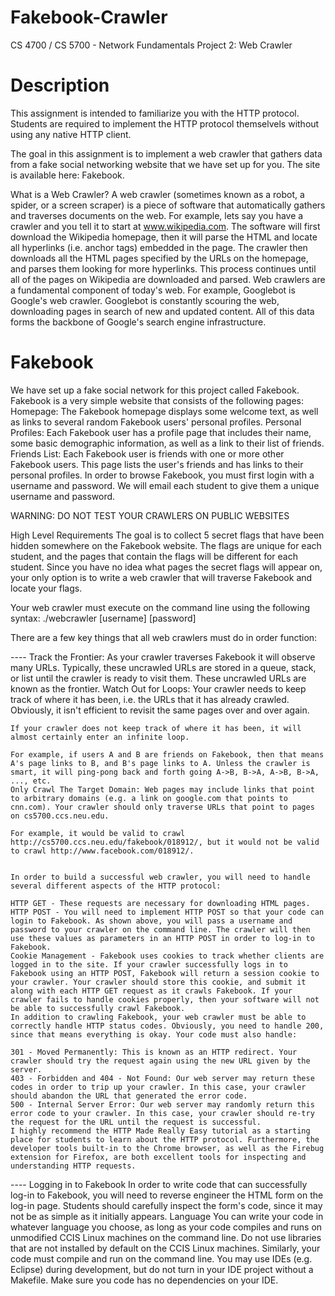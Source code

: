 Fakebook-Crawler
================

CS 4700 / CS 5700 - Network Fundamentals
Project 2: Web Crawler

Description
================================================================================
This assignment is intended to familiarize you with the HTTP protocol. Students are required to implement the HTTP protocol themselvels without using any native HTTP client.

The goal in this assignment is to implement a web crawler that gathers data from a fake social networking website that we have set up for you. 
The site is available here: Fakebook.

What is a Web Crawler?
A web crawler (sometimes known as a robot, a spider, or a screen scraper) is a piece of software that automatically gathers and traverses documents on the web. For example, lets say you have a crawler and you tell it to start at www.wikipedia.com. The software will first download the Wikipedia homepage, then it will parse the HTML and locate all hyperlinks (i.e. anchor tags) embedded in the page. The crawler then downloads all the HTML pages specified by the URLs on the homepage, and parses them looking for more hyperlinks. This process continues until all of the pages on Wikipedia are downloaded and parsed.
Web crawlers are a fundamental component of today's web. For example, Googlebot is Google's web crawler. Googlebot is constantly scouring the web, downloading pages in search of new and updated content. All of this data forms the backbone of Google's search engine infrastructure.

Fakebook
================================================================================
We have set up a fake social network for this project called Fakebook. Fakebook is a very simple website that consists of the following pages:
Homepage: The Fakebook homepage displays some welcome text, as well as links to several random Fakebook users' personal profiles.
Personal Profiles: Each Fakebook user has a profile page that includes their name, some basic demographic information, as well as a link to their list of friends.
Friends List: Each Fakebook user is friends with one or more other Fakebook users. This page lists the user's friends and has links to their personal profiles.
In order to browse Fakebook, you must first login with a username and password. We will email each student to give them a unique username and password.

WARNING: DO NOT TEST YOUR CRAWLERS ON PUBLIC WEBSITES

High Level Requirements
The goal is to collect 5 secret flags that have been hidden somewhere on the Fakebook website. 
The flags are unique for each student, and the pages that contain the flags will be different for each student. Since you have no idea what pages the secret flags will appear on, your only option is to write a web crawler that will traverse Fakebook and locate your flags.

Your web crawler must execute on the command line using the following syntax:
./webcrawler [username] [password]


There are a few key things that all web crawlers must do in order function:


---- Track the Frontier: As your crawler traverses Fakebook it will observe many URLs. Typically, these uncrawled URLs are stored in a queue, stack, or list until the crawler is ready to visit them. These uncrawled URLs are known as the frontier.
    Watch Out for Loops: Your crawler needs to keep track of where it has been, i.e. the URLs that it has already crawled. Obviously, it isn't efficient to revisit the same pages over and over again. 
    
    If your crawler does not keep track of where it has been, it will almost certainly enter an infinite loop. 
    
    For example, if users A and B are friends on Fakebook, then that means A's page links to B, and B's page links to A. Unless the crawler is smart, it will ping-pong back and forth going A->B, B->A, A->B, B->A, ..., etc.
    Only Crawl The Target Domain: Web pages may include links that point to arbitrary domains (e.g. a link on google.com that points to cnn.com). Your crawler should only traverse URLs that point to pages on cs5700.ccs.neu.edu. 
    
    For example, it would be valid to crawl http://cs5700.ccs.neu.edu/fakebook/018912/, but it would not be valid to crawl http://www.facebook.com/018912/.
    
    
    In order to build a successful web crawler, you will need to handle several different aspects of the HTTP protocol:
    
    HTTP GET - These requests are necessary for downloading HTML pages.
    HTTP POST - You will need to implement HTTP POST so that your code can login to Fakebook. As shown above, you will pass a username and password to your crawler on the command line. The crawler will then use these values as parameters in an HTTP POST in order to log-in to Fakebook.
    Cookie Management - Fakebook uses cookies to track whether clients are logged in to the site. If your crawler successfully logs in to Fakebook using an HTTP POST, Fakebook will return a session cookie to your crawler. Your crawler should store this cookie, and submit it along with each HTTP GET request as it crawls Fakebook. If your crawler fails to handle cookies properly, then your software will not be able to successfully crawl Fakebook.
    In addition to crawling Fakebook, your web crawler must be able to correctly handle HTTP status codes. Obviously, you need to handle 200, since that means everything is okay. Your code must also handle:
    
    301 - Moved Permanently: This is known as an HTTP redirect. Your crawler should try the request again using the new URL given by the server.
    403 - Forbidden and 404 - Not Found: Our web server may return these codes in order to trip up your crawler. In this case, your crawler should abandon the URL that generated the error code.
    500 - Internal Server Error: Our web server may randomly return this error code to your crawler. In this case, your crawler should re-try the request for the URL until the request is successful.
    I highly recommend the HTTP Made Really Easy tutorial as a starting place for students to learn about the HTTP protocol. Furthermore, the developer tools built-in to the Chrome browser, as well as the Firebug extension for Firefox, are both excellent tools for inspecting and understanding HTTP requests.


---- Logging in to Fakebook
  In order to write code that can successfully log-in to Fakebook, you will need to reverse engineer the HTML form on the log-in page. Students should carefully inspect the form's code, since it may not be as simple as it initially appears.
  Language
  You can write your code in whatever language you choose, as long as your code compiles and runs on unmodified CCIS Linux machines on the command line. Do not use libraries that are not installed by default on the CCIS Linux machines. Similarly, your code must compile and run on the command line. You may use IDEs (e.g. Eclipse) during development, but do not turn in your IDE project without a Makefile. Make sure you code has no dependencies on your IDE.
